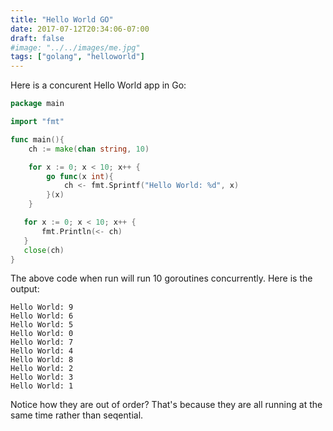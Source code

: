```yaml
---
title: "Hello World GO"
date: 2017-07-12T20:34:06-07:00
draft: false
#image: "../../images/me.jpg"
tags: ["golang", "helloworld"]
---
```


Here is a concurent Hello World app in Go:

```go
package main

import "fmt"

func main(){
    ch := make(chan string, 10)

    for x := 0; x < 10; x++ {
        go func(x int){
            ch <- fmt.Sprintf("Hello World: %d", x)
        }(x)
    }

   for x := 0; x < 10; x++ {
       fmt.Println(<- ch)
   }
   close(ch)
}
```

The above code when run will run 10 goroutines concurrently. Here is the output:

```
Hello World: 9
Hello World: 6
Hello World: 5
Hello World: 0
Hello World: 7
Hello World: 4
Hello World: 8
Hello World: 2
Hello World: 3
Hello World: 1
```

Notice how they are out of order? That's because they are all running at the same time rather than seqential. 
